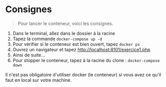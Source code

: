 # Consignes

> Pour lancer le conteneur, voici les consignes.

1. Dans le terminal, allez dans le dossier à la racine
2. Tapez la commande ``docker-compose up -d``
3. Pour vérifier si le conteneur est bien ouvert, tapez ``docker ps``
4. Ouvrez un navigateur et tapez <http://localhost:8101/exercice1.php>
5. Ainsi de suite...
6. Pour stopper le conteneur, tapez à la racine du clone : ``docker-compose down``

Il n'est pas obligatoire d'utiliser docker (le conteneur) si vous avez ce qu'il faut en local sur votre machine.
